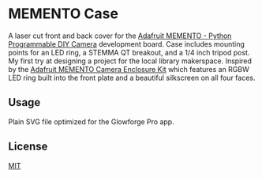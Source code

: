 # MEMENTO Case

A laser cut front and back cover for the [Adafruit MEMENTO - Python Programmable DIY Camera](https://www.adafruit.com/product/5420) development board.  Case includes mounting points for an LED ring, a STEMMA QT breakout, and a 1/4 inch tripod post.  My first try at designing a project for the local library makerspace.  Inspired by the [Adafruit MEMENTO Camera Enclosure Kit](https://www.adafruit.com/product/5843) which features an RGBW LED ring built into the front plate and a beautiful silkscreen on all four faces.

## Usage

Plain SVG file optimized for the Glowforge Pro app.


## License

[MIT](https://choosealicense.com/licenses/mit/)
